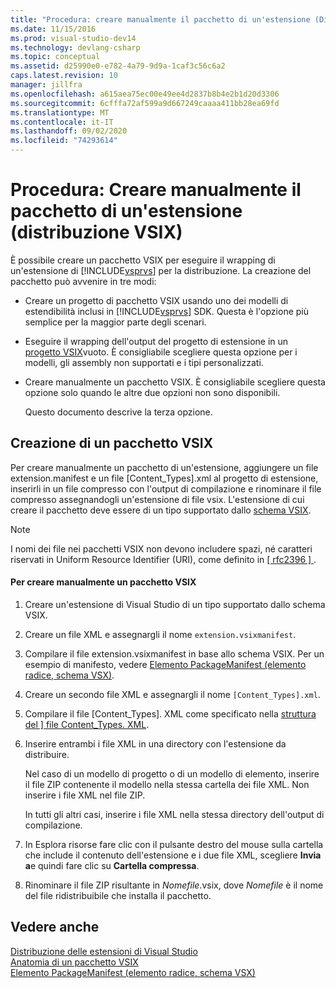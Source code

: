 ```yaml
---
title: "Procedura: creare manualmente il pacchetto di un'estensione (Distribuzione VSIX) | Microsoft Docs"
ms.date: 11/15/2016
ms.prod: visual-studio-dev14
ms.technology: devlang-csharp
ms.topic: conceptual
ms.assetid: d25990e0-e782-4a79-9d9a-1caf3c56c6a2
caps.latest.revision: 10
manager: jillfra
ms.openlocfilehash: a615aea75ec00e49ee4d2837b8b4e2b1d20d3306
ms.sourcegitcommit: 6cfffa72af599a9d667249caaaa411bb28ea69fd
ms.translationtype: MT
ms.contentlocale: it-IT
ms.lasthandoff: 09/02/2020
ms.locfileid: "74293614"
---
```

# <a name="how-to-manually-package-an-extension-vsix-deployment"></a>Procedura: Creare manualmente il pacchetto di un'estensione (distribuzione VSIX)
È possibile creare un pacchetto VSIX per eseguire il wrapping di un'estensione di [!INCLUDE[vsprvs](../includes/vsprvs-md.md)] per la distribuzione. La creazione del pacchetto può avvenire in tre modi:  
  
- Creare un progetto di pacchetto VSIX usando uno dei modelli di estendibilità inclusi in [!INCLUDE[vsprvs](../includes/vsprvs-md.md)] SDK. Questa è l'opzione più semplice per la maggior parte degli scenari.  
  
- Eseguire il wrapping dell'output del progetto di estensione in un [progetto VSIX](../extensibility/vsix-project-template.md)vuoto. È consigliabile scegliere questa opzione per i modelli, gli assembly non supportati e i tipi personalizzati.  
  
- Creare manualmente un pacchetto VSIX. È consigliabile scegliere questa opzione solo quando le altre due opzioni non sono disponibili.  
  
  Questo documento descrive la terza opzione.  
  
## <a name="creating-a-vsix-package"></a>Creazione di un pacchetto VSIX  
 Per creare manualmente un pacchetto di un'estensione, aggiungere un file extension.manifest e un file [Content_Types].xml al progetto di estensione, inserirli in un file compresso con l'output di compilazione e rinominare il file compresso assegnandogli un'estensione di file vsix. L'estensione di cui creare il pacchetto deve essere di un tipo supportato dallo [schema VSIX](https://msdn.microsoft.com/76e410ec-b1fb-4652-ac98-4a4c52e09a2b).  
  
> [!NOTE]
> I nomi dei file nei pacchetti VSIX non devono includere spazi, né caratteri riservati in Uniform Resource Identifier (URI), come definito in [ \[ rfc2396 \] ](https://go.microsoft.com/fwlink/?LinkId=90339).  
  
#### <a name="to-manually-create-a-vsix-package"></a>Per creare manualmente un pacchetto VSIX  
  
1. Creare un'estensione di Visual Studio di un tipo supportato dallo schema VSIX.  
  
2. Creare un file XML e assegnargli il nome `extension.vsixmanifest`.  
  
3. Compilare il file extension.vsixmanifest in base allo schema VSIX. Per un esempio di manifesto, vedere [Elemento PackageManifest (elemento radice, schema VSX)](https://msdn.microsoft.com/f8ae42ba-775a-4d2b-976a-f556e147f187).  
  
4. Creare un secondo file XML e assegnargli il nome `[Content_Types].xml`.  
  
5. Compilare il file [Content_Types]. XML come specificato nella [struttura del \] file Content_Types. XML](../extensibility/the-structure-of-the-content-types-dot-xml-file.md).  
  
6. Inserire entrambi i file XML in una directory con l'estensione da distribuire.  
  
     Nel caso di un modello di progetto o di un modello di elemento, inserire il file ZIP contenente il modello nella stessa cartella dei file XML. Non inserire i file XML nel file ZIP.  
  
     In tutti gli altri casi, inserire i file XML nella stessa directory dell'output di compilazione.  
  
7. In Esplora risorse fare clic con il pulsante destro del mouse sulla cartella che include il contenuto dell'estensione e i due file XML, scegliere **Invia a**e quindi fare clic su **Cartella compressa**.  
  
8. Rinominare il file ZIP risultante in *Nomefile*.vsix, dove *Nomefile* è il nome del file ridistribuibile che installa il pacchetto.  
  
## <a name="see-also"></a>Vedere anche  
 [Distribuzione delle estensioni di Visual Studio](../extensibility/shipping-visual-studio-extensions.md)   
 [Anatomia di un pacchetto VSIX](../extensibility/anatomy-of-a-vsix-package.md)   
 [Elemento PackageManifest (elemento radice, schema VSX)](https://msdn.microsoft.com/f8ae42ba-775a-4d2b-976a-f556e147f187)